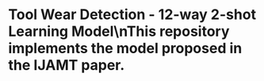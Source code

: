 # Tool Wear Detection - 12-way 2-shot Learning Model\nThis repository implements the model proposed in the IJAMT paper.